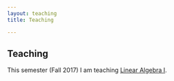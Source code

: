 ```yaml
---
layout: teaching
title: Teaching

---
```


## Teaching

This semester (Fall 2017) I am teaching [Linear Algebra I](f2017-369/).
